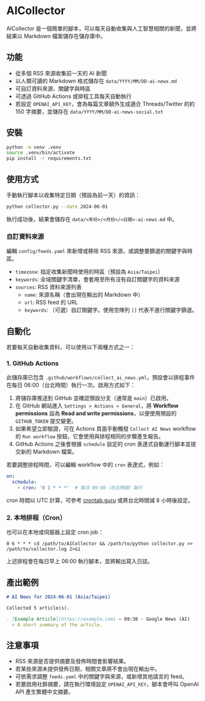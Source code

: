 # AICollector

AICollector 是一個簡單的腳本，可以每天自動收集與人工智慧相關的新聞，並將結果以 Markdown 檔案儲存在儲存庫中。

## 功能

- 從多個 RSS 來源收集前一天的 AI 新聞
- 以人類可讀的 Markdown 格式儲存在 `data/YYYY/MM/DD-ai-news.md`
- 可自訂資料來源、關鍵字與時區
- 可透過 GitHub Actions 或排程工具每天自動執行
- 若設定 `OPENAI_API_KEY`，會為每篇文章額外生成適合 Threads/Twitter 的約 150 字摘要，並儲存在 `data/YYYY/MM/DD-ai-news-social.txt`

## 安裝

```bash
python -m venv .venv
source .venv/bin/activate
pip install -r requirements.txt
```

## 使用方式

手動執行腳本以收集特定日期（預設為前一天）的資訊：

```bash
python collector.py --date 2024-06-01
```

執行成功後，結果會儲存在 `data/<年份>/<月份>/<日期>-ai-news.md` 中。

### 自訂資料來源

編輯 `config/feeds.yaml` 來新增或移除 RSS 來源，或調整要篩選的關鍵字與時區。

- `timezone`: 指定收集新聞時使用的時區（預設為 `Asia/Taipei`）
- `keywords`: 全域關鍵字清單，會套用至所有沒有自訂關鍵字的資料來源
- `sources`: RSS 資料來源列表
  - `name`: 來源名稱（會出現在輸出的 Markdown 中）
  - `url`: RSS feed 的 URL
  - `keywords`: （可選）自訂關鍵字。使用空陣列 `[]` 代表不進行關鍵字篩選。

## 自動化

若要每天自動收集資料，可以使用以下兩種方式之一：

### 1. GitHub Actions

此儲存庫已包含 `.github/workflows/collect_ai_news.yml`，預設會以排程事件在每日 06:00（台北時間）執行一次。啟用方式如下：

1. 將儲存庫推送到 GitHub 並確認預設分支（通常是 `main`）已啟用。
2. 在 GitHub 網站進入 `Settings > Actions > General`，將 **Workflow permissions** 設為 **Read and write permissions**，以便使用預設的 `GITHUB_TOKEN` 提交變更。
3. 如果希望立即驗證，可在 Actions 頁面手動觸發 `Collect AI News` workflow 的 `Run workflow` 按鈕，它會使用與排程相同的步驟產生報告。
4. GitHub Actions 之後會根據 `schedule` 設定的 cron 表達式自動運行腳本並提交新的 Markdown 檔案。

若要調整排程時間，可以編輯 workflow 中的 `cron` 表達式，例如：

```yaml
on:
  schedule:
    - cron: '0 1 * * *'  # 每日 09:00（台北時間）執行
```

cron 時間以 UTC 計算，可參考 [crontab.guru](https://crontab.guru) 或將台北時間減 8 小時後設定。

### 2. 本地排程（Cron）

也可以在本地或伺服器上設定 cron job：

```cron
0 6 * * * cd /path/to/AICollector && /path/to/python collector.py >> /path/to/collector.log 2>&1
```

上述排程會在每日早上 06:00 執行腳本，並將輸出寫入日誌。

## 產出範例

```markdown
# AI News for 2024-06-01 (Asia/Taipei)

Collected 5 article(s).

- [Example Article](https://example.com) — 09:30 · Google News (AI)
  > A short summary of the article.
```

## 注意事項

- RSS 來源是否提供摘要及發佈時間會影響結果。
- 若某些來源未提供發佈日期，相關文章將不會出現在輸出中。
- 可依需求調整 `feeds.yaml` 中的關鍵字與來源，或新增其他語言的 feed。
- 若要啟用社群摘要，請在執行環境設定 `OPENAI_API_KEY`，腳本會呼叫 OpenAI API 產生繁體中文摘要。
